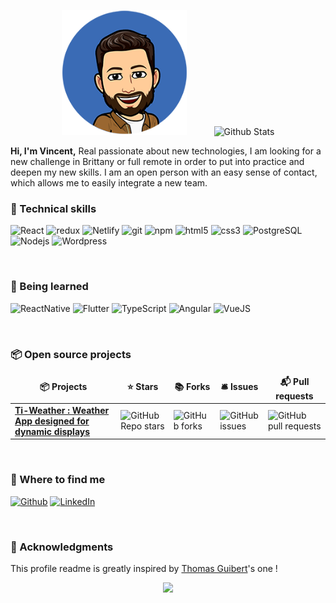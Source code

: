 
<p align="center">
  <img src="https://raw.githubusercontent.com/Vincent-PERON/Vincent-PERON/main/img/portraitVPERON.png" alt="Vincent PERON" height="200" style="margin-right: 40px" />
  <img src="https://github-readme-stats.vercel.app/api?username=Vincent-PERON&show_icons=true" alt="Github Stats" />
</p>
<p>
  <strong>Hi, I'm Vincent,</strong> 
  Real passionate about new technologies, I am looking for a new challenge in Brittany or full remote in order to put into practice and deepen my new skills. I am an open person with an easy sense of contact, which allows me to easily integrate a new team.
</p>
<h3>🚀 Technical skills</h3>

<p>
  <img alt="React" src="https://img.shields.io/badge/React-20232A?style=flat-square&logo=react&logoColor=61DAFB" />
  <img alt="redux" src="https://img.shields.io/badge/-Redux-764ABC?style=flat-square&logo=redux&logoColor=white" />
  <img alt="Netlify" src="https://img.shields.io/badge/Netlify-00C7B7?style=flat-square&logo=netlify&logoColor=white" />
  <img alt="git" src="https://img.shields.io/badge/-Git-F05032?style=flat-square&logo=git&logoColor=white" />
  <img alt="npm" src="https://img.shields.io/badge/-NPM-CB3837?style=flat-square&logo=npm&logoColor=white" />
  <img alt="html5" src="https://img.shields.io/badge/-HTML5-E34F26?style=flat-square&logo=html5&logoColor=white" />
  <img alt="css3" src="https://img.shields.io/badge/CSS3-1572B6?style=flat-square&logo=css3&logoColor=white" />
  <img alt="PostgreSQL" src="https://img.shields.io/badge/PostgreSQL-316192?tyle=flat-square&logo=postgresql&logoColor=white" />
  <img alt="Nodejs" src="https://img.shields.io/badge/-Nodejs-43853d?style=flat-square&logo=Node.js&logoColor=white" />
  <img alt="Wordpress" src="https://img.shields.io/badge/Wordpress-21759B?style=flat-square&logo=wordpress&logoColor=white" />
</p>
<p>&nbsp;</p>

<h3>🚀 Being learned</h3>

<p>
     <img alt="ReactNative" src="https://img.shields.io/badge/React_Native-20232A?style=flat-square&logo=react&logoColor=61DAFB" />
     <img alt="Flutter" src="https://img.shields.io/badge/Flutter-02569B?style=flat-square&logo=flutter&logoColor=white" />
     <img alt="TypeScript" src="https://img.shields.io/badge/TypeScript-007ACC?style=flat-square&logo=typescript&logoColor=white" />
     <img alt="Angular" src="https://img.shields.io/badge/Angular-DD0031?style=flat-square&logo=angular&logoColor=white" />
     <img alt="VueJS" src="https://img.shields.io/badge/Vue.js-35495E?style=flat-square&logo=vue.js&logoColor=4FC08D" />
</p>
<p>&nbsp;</p>

<h3>📦 Open source projects</h3>
<table>
  <thead align="center">
    <tr border: none;>
      <td><b>📦 Projects</b></td>
      <td><b>⭐ Stars</b></td>
      <td><b>📚 Forks</b></td>
      <td><b>🛎 Issues</b></td>
      <td><b>📬 Pull requests</b></td>
    </tr>
  </thead>
  <tbody>
    <tr>
      <td><a href="https://github.com/Vincent-PERON/Ti-Weather"><b>Ti-Weather : Weather App designed for dynamic displays</b></a></td>
      <td><img alt="GitHub Repo stars" src="https://img.shields.io/github/stars/Vincent-PERON/Ti-Weather?style=flat-square"></td>
      <td><img alt="GitHub forks" src="https://img.shields.io/github/forks/Vincent-PERON/Ti-Weather?style=flat-square"></td>
      <td><img alt="GitHub issues" src="https://img.shields.io/github/issues/Vincent-PERON/Ti-Weather"></td>
      <td><img alt="GitHub pull requests" src="https://img.shields.io/github/issues-pr/Vincent-PERON/Ti-Weather?style=flat-square"></td>
    </tr>
  </tbody>
</table>
<p>&nbsp;</p>
  <h3>🔎 Where to find me</h3>
<p>
<a href="https://github.com/Vincent-PERON" target="_blank"><img alt="Github" src="https://img.shields.io/badge/GitHub-%2312100E.svg?&style=for-the-badge&logo=Github&logoColor=white" /></a>  
<a href="https://www.linkedin.com/in/vincent-prn/" target="_blank"><img alt="LinkedIn" src="https://img.shields.io/badge/linkedin-%230077B5.svg?&style=for-the-badge&logo=linkedin&logoColor=white" /></a>

<p>&nbsp;</p>
</p>
<h3>🙏 Acknowledgments</h3>
<p>This profile readme is greatly inspired by <a href="https://github.com/thmsgbrt/thmsgbrt/edit/master/README.md">Thomas Guibert</a>'s one !</p>

<p align="center">
  <img  src="https://raw.githubusercontent.com/Trilokia/Trilokia/379277808c61ef204768a61bbc5d25bc7798ccf1/bottom_header.svg">
  </p>
